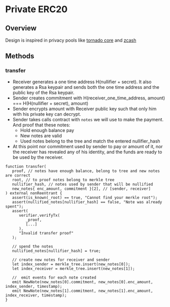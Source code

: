 # Private ERC20

## Overview

Design is inspired in privacy pools like [tornado core](https://github.com/tornadocash/tornado-core/tree/master) and [zcash](https://github.com/zcash/orchard)

## Methods

### transfer

- Receiver generates a one time address H(nullifier + secret). It also generates a Rsa keypair and sends both the one time address and the public key of the Rsa keypair.
- Sender creates commitment with H(receiver_one_time_address, amount) === H(H(nullifier + secret), amount)
- Sender encrypts amount with Receiver public key such that only him with his private key can decrypt.
- Sender takes calls contract with `notes` we will use to make the payment. And proof that these notes:
   - Hold enough balance  pay
   - New notes are valid
   - Used notes belong to the tree and match the entered nullifier_hash
- At this point nor commitment used by sender to pay or amount of it, nor the receiver has revealed any of his identity, and the funds are ready to be used by the receiver.

```
function transfer(
   proof, // notes have enough balance, belong to tree and new notes are correct
   root, // to proof notes belong to merkle tree
   nullifier_hash, // notes used by sender that will be nullified
   new_notes{ enc_amount, commitment }[2], // [sender, receiver]
) external nonReentrant {
   assert(is_known(_root) == true, "Cannot find your merkle root");
   assert(nullified_notes[nullifier_hash] == false, "Note was already spent");
   assert(
      verifier.verifyTx(
         _proof,
         [...]
      ),
      "Invalid transfer proof"
   );

   // spend the notes
   nullified_notes[nullifier_hash] = true;

   // create new notes for receiver and sender
   let index_sender = merkle_tree.insert(new_notes[0]);
   let index_receiver = merkle_tree.insert(new_notes[1]);
   
   //  emit events for each note created
   emit NewNote(new_notes[0].commitment, new_notes[0].enc_amount, index_sender, timestamp);
   emit NewNote(new_notes[1].commitment, new_notes[1].enc_amount, index_receiver, timestamp);
}
```
